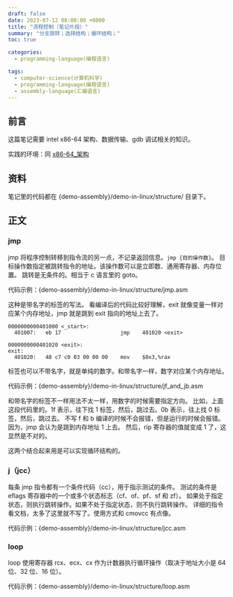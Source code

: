 ```yaml
---
draft: false
date: 2023-07-12 08:00:00 +0800
title: "流程控制（笔记片段）"
summary: "分支跳转；选择结构；循环结构；"
toc: true

categories:
  - programming-language(编程语言)

tags:
  - computer-science(计算机科学)
  - programming-language(编程语言)
  - assembly-language(汇编语言)
---
```


## 前言

这篇笔记需要 intel x86-64 架构、数据传输、gdb 调试相关的知识。

实践的环境：同 [x86-64_架构]()

## 资料

笔记里的代码都在 {demo-assembly}/demo-in-linux/structure/ 目录下。

## 正文

### jmp

jmp 将程序控制转移到指令流的另一点，不记录返回信息。`jmp {目的操作数}`。
目标操作数指定被跳转指令的地址。该操作数可以是立即数、通用寄存器、内存位置。
跳转是无条件的。相当于 c 语言里的 goto。

代码示例：{demo-assembly}/demo-in-linux/structure/jmp.asm

这种是带名字的标签的写法。
看编译后的代码比较好理解，exit 就像变量一样对应某个内存地址，jmp 就是跳到 exit 指向的地址上去了。

```
0000000000401000 <_start>:
  401007:	eb 17                	jmp    401020 <exit>

0000000000401020 <exit>:
exit:
  401020:	48 c7 c0 03 00 00 00 	mov    $0x3,%rax
```

标签也可以不带名字，就是单纯的数字。和带名字一样，数字对应某个内存地址。

代码示例：{demo-assembly}/demo-in-linux/structure/jf_and_jb.asm

和带名字的标签不一样用法不太一样，用数字的时候需要指定方向。
比如，上面这段代码里的。1f 表示，往下找 1 标签，然后，跳过去。0b 表示，往上找 0 标签，然后，跳过去。
不写 f 和 b 编译的时候不会报错，但是运行的时候会报错。因为，jmp 会认为是跳到内存地址 1 上去。
然后，rip 寄存器的值就变成 1 了，这显然是不对的。

这两个结合起来用是可以实现循环结构的。

### j（jcc）

每条 jmp 指令都有一个条件代码（cc），用于指示测试的条件。
测试的条件是 eflags 寄存器中的一个或多个状态标志（cf、of、pf、sf 和 zf）。
如果处于指定状态，则执行跳转操作。如果不处于指定状态，则不执行跳转操作。
详细的指令看文档，太多了这里就不写了。使用方式和 cmovcc 有点像。

代码示例：{demo-assembly}/demo-in-linux/structure/jcc.asm

### loop

loop 使用寄存器 rcx、ecx、cx 作为计数器执行循环操作（取决于地址大小是 64 位、32 位、16 位）。

代码示例：{demo-assembly}/demo-in-linux/structure/loop.asm
